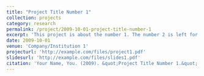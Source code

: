 ```yaml
---
title: "Project Title Number 1"
collection: projects
category: research
permalink: /project/2009-10-01-project-title-number-1
excerpt: 'This project is about the number 1. The number 2 is left for future work.'
date: 2009-10-01
venue: 'Company/Institution 1'
projecturl: 'http://example.com/files/project1.pdf'
slidesurl: 'http://example.com/files/slides1.pdf'
citation: 'Your Name, You. (2009). &quot;Project Title Number 1.&quot; <i>Company/Institution 1</i>.'
---
```

